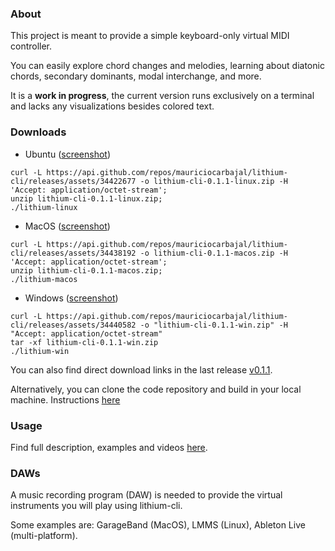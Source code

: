 ### About
This project is meant to provide a simple keyboard-only virtual MIDI controller.

You can easily explore chord changes and melodies, learning about diatonic chords, secondary dominants, modal interchange, and more.

It is a **work in progress**, the current version runs exclusively on a terminal and lacks any visualizations besides colored text.


### Downloads

- Ubuntu ([screenshot](/lithium-cli/ubuntu.png))
```
curl -L https://api.github.com/repos/mauriciocarbajal/lithium-cli/releases/assets/34422677 -o lithium-cli-0.1.1-linux.zip -H 'Accept: application/octet-stream';
unzip lithium-cli-0.1.1-linux.zip;
./lithium-linux
```

- MacOS ([screenshot](/lithium-cli/macos.png))
```
curl -L https://api.github.com/repos/mauriciocarbajal/lithium-cli/releases/assets/34438192 -o lithium-cli-0.1.1-macos.zip -H 'Accept: application/octet-stream';
unzip lithium-cli-0.1.1-macos.zip;
./lithium-macos
```

- Windows ([screenshot](/lithium-cli/windows.png))
```
curl -L https://api.github.com/repos/mauriciocarbajal/lithium-cli/releases/assets/34440582 -o "lithium-cli-0.1.1-win.zip" -H "Accept: application/octet-stream"
tar -xf lithium-cli-0.1.1-win.zip
./lithium-win
```

You can also find direct download links in the last release [v0.1.1](https://github.com/mauriciocarbajal/lithium-cli/releases/tag/v0.1.1).

Alternatively, you can clone the code repository and build in your local machine. Instructions [here](https://github.com/mauriciocarbajal/lithium-cli)


### Usage
Find full description, examples and videos [here](/lithium-cli/usage).


### DAWs
A music recording program (DAW) is needed to provide the virtual instruments you will play using lithium-cli.

Some examples are: GarageBand (MacOS), LMMS (Linux), Ableton Live (multi-platform).
